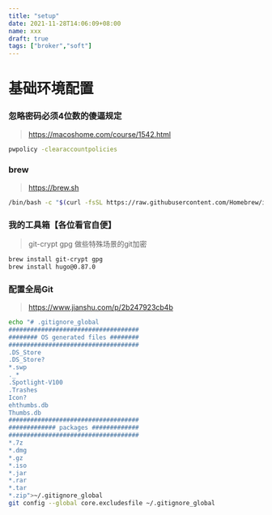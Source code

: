 ```yaml
---
title: "setup"
date: 2021-11-28T14:06:09+08:00
name: xxx
draft: true
tags: ["broker","soft"]
---
```


# 基础环境配置
### 忽略密码必须4位数的傻逼规定
> https://macoshome.com/course/1542.html
``` sh
pwpolicy -clearaccountpolicies
```
### brew
> https://brew.sh
``` sh
/bin/bash -c "$(curl -fsSL https://raw.githubusercontent.com/Homebrew/install/HEAD/install.sh)"
```

### 我的工具箱【各位看官自便】
> git-crypt gpg 做些特殊场景的git加密
``` sh
brew install git-crypt gpg
brew install hugo@0.87.0
```
### 配置全局Git
> https://www.jianshu.com/p/2b247923cb4b
``` sh
echo "# .gitignore_global
####################################
######## OS generated files ########
####################################
.DS_Store
.DS_Store?
*.swp
._*
.Spotlight-V100
.Trashes
Icon?
ehthumbs.db
Thumbs.db
####################################
############# packages #############
####################################
*.7z  
*.dmg
*.gz
*.iso
*.jar
*.rar
*.tar
*.zip">~/.gitignore_global
git config --global core.excludesfile ~/.gitignore_global
```